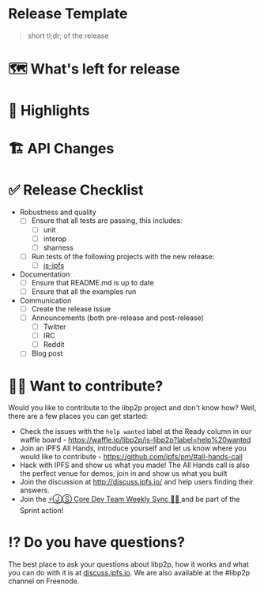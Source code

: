 # Release Template

> short tl;dr; of the release

# 🗺 What's left for release

# 🔦 Highlights

# 🏗 API Changes

# ✅ Release Checklist

- Robustness and quality
  - [ ] Ensure that all tests are passing, this includes:
    - [ ] unit
    - [ ] interop
    - [ ] sharness
  - [ ] Run tests of the following projects with the new release:
    - [ ] [js-ipfs](https://github.com/ipfs/js-ipfs)
- Documentation
  - [ ] Ensure that README.md is up to date
  - [ ] Ensure that all the examples run
- Communication
  - [ ] Create the release issue
  - [ ] Announcements (both pre-release and post-release)
    - [ ] Twitter
    - [ ] IRC
    - [ ] Reddit
  - [ ] Blog post

# 🙌🏽 Want to contribute?

Would you like to contribute to the libp2p project and don't know how? Well, there are a few places you can get started:

- Check the issues with the `help wanted` label at the Ready column in our waffle board - https://waffle.io/libp2p/js-libp2p?label=help%20wanted
- Join an IPFS All Hands, introduce yourself and let us know where you would like to contribute - https://github.com/ipfs/pm/#all-hands-call
- Hack with IPFS and show us what you made! The All Hands call is also the perfect venue for demos, join in and show us what you built
- Join the discussion at http://discuss.ipfs.io/ and help users finding their answers.
- Join the [⚡️ⒿⓈ Core Dev Team Weekly Sync 🙌🏽 ](https://github.com/ipfs/pm/issues/650) and be part of the Sprint action!

# ⁉️ Do you have questions?

The best place to ask your questions about libp2p, how it works and what you can do with it is at [discuss.ipfs.io](http://discuss.ipfs.io). We are also available at the #libp2p channel on Freenode.
